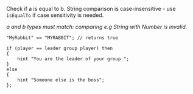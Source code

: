 Check if a is equal to b. String comparison is case-insensitive - use `isEqualTo` if case sensitivity is needed.

*a and b types must match: comparing e.g String with Number is invalid.*

```sqf
"MyRabbit" == "MYRABBIT"; // returns true
```

```sqf
if (player == leader group player) then
{
	hint "You are the leader of your group.";
}
else
{
	hint "Someone else is the boss";
};
```